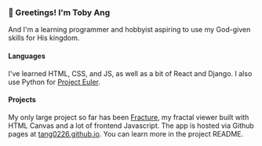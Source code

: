 ### 👋 Greetings! I'm Toby Ang  
And I'm a learning programmer and hobbyist aspiring to use my God-given skills for His kingdom.

#### Languages
I've learned HTML, CSS, and JS, as well as a bit of React and Django.
I also use Python for [Project Euler](https://github.com/tang0226/projectEuler).  
  
#### Projects
My only large project so far has been [Fracture](https://github.com/tang0226/fracture), my fractal viewer built with HTML Canvas and a lot of frontend Javascript. The app is hosted via Github pages at [tang0226.github.io](https://tang0226.github.io/fracture/src/main). You can learn more in the project README.  


<!--
**tang0226/tang0226** is a ✨ _special_ ✨ repository because its `README.md` (this file) appears on your GitHub profile.

Here are some ideas to get you started:

- 🔭 I’m currently working on ...
- 🌱 I’m currently learning ...
- 👯 I’m looking to collaborate on ...
- 🤔 I’m looking for help with ...
- 💬 Ask me about ...
- 📫 How to reach me: ...
- 😄 Pronouns: ...
- ⚡ Fun fact: ...
-->

